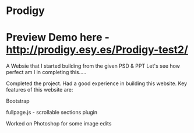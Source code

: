 #  Prodigy

# Preview Demo here - http://prodigy.esy.es/Prodigy-test2/

A Websie that I started building from the given PSD & PPT
Let's see how perfect am I in completing this.....


Completed the project.  Had a good experience in building this website.  Key features of this website are:

Bootstrap

fullpage.js - scrollable sections plugin

Worked on Photoshop for some image edits

